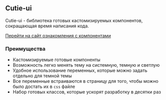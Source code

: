 ## Cutie-ui
Cutie-ui - библиотека готовых кастомизируемых компонентов, сокращающая время написания кода.

[Перейти на сайт ознакомления с компонентами](https://qutie-ui-preview.vercel.app)

### Преимущества
- Кастомизируемые готовые компоненты
- Возможность легко менять тему на системную, темную и светлую
- Удобное использование переменных, которые можно задать отдельно для темной темы
- Все переменные встраиваются в страницу для того, чтобы можно было достать их в `css` файле
- Набор готовых классов, которые ускорят разработку в десятки раз
